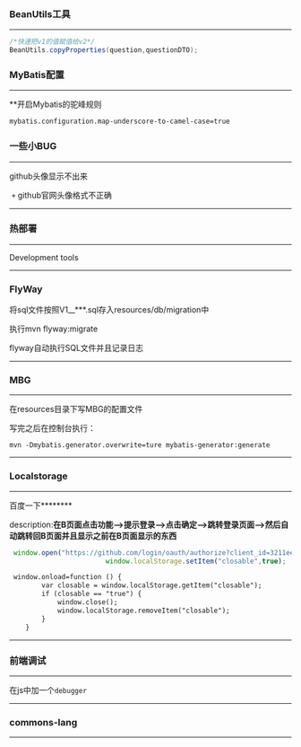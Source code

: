 ### BeanUtils工具

---

```java
/*快速把v1的值赋值给v2*/
BeanUtils.copyProperties(question,questionDTO);
```

### MyBatis配置

---

**开启Mybatis的驼峰规则

```xml
mybatis.configuration.map-underscore-to-camel-case=true
```

### 一些小BUG

---

github头像显示不出来

​	`+` github官网头像格式不正确

***

### 热部署

***

Development tools

---

### FlyWay

将sql文件按照V1__***.sql存入resources/db/migration中

执行mvn flyway:migrate

flyway自动执行SQL文件并且记录日志

---

### MBG

---

在resources目录下写MBG的配置文件

写完之后在控制台执行：

`mvn -Dmybatis.generator.overwrite=ture mybatis-generator:generate`

---

### Localstorage

---

百度一下********

description:**在B页面点击功能-->提示登录-->点击确定-->跳转登录页面-->然后自动跳转回B页面并且显示之前在B页面显示的东西**

```js
 window.open("https://github.com/login/oauth/authorize?client_id=3211eea11af93835b682&redirect_uri=http://localhost:8080/callback&scope=user&state=1");
                        window.localStorage.setItem("closable",true);
```

```html
 window.onload=function () {
        var closable = window.localStorage.getItem("closable");
        if (closable == "true") {
            window.close();
            window.localStorage.removeItem("closable");
        }
    }
```



---

### 前端调试

---

在js中加一个`debugger`

---

### commons-lang

---

 